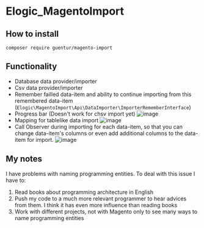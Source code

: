 # Elogic_MagentoImport

## How to install
`composer require guentur/magento-import`

## Functionality
- Database data provider/importer
- Csv data provider/importer
- Remember failled data-item and ability to continue importing from this remembered data-item (`Elogic\MagentoImport\Api\DataImporter\ImporterRememberInterface`)
- Progress bar (Doesn't work for chsv import yet)
![image](https://user-images.githubusercontent.com/64845469/195119397-08e732cc-3d02-47a2-901e-78ad41ae522b.png)
- Mapping for tablelike data import
![image](https://user-images.githubusercontent.com/64845469/195119862-f83ab116-defa-4e55-a0a4-dd57250a3627.png)
- Call Observer during importing for each data-item, so that you can change data-item's columns or even add additional columns to the data-item for import.
![image](https://user-images.githubusercontent.com/64845469/195115569-8fd53c18-2861-4d3c-8953-e8b4d96aca56.png)

## My notes
I have problems with naming programming entities. To deal with this issue I have to:
1. Read books about programming architecture in English
2. Push my code to a much more relevant programmer to hear advices from them. I think it has even  more influence than reading books
3. Work with different projects, not with Magento only to see many ways to name programming entities
